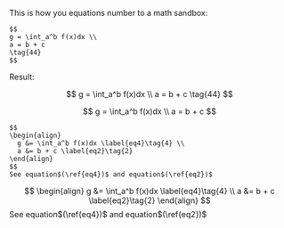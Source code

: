 This is how you equations number to a math sandbox:

```
$$
g = \int_a^b f(x)dx \\
a = b + c
\tag{44}
$$
```

Result:

$$
g = \int_a^b f(x)dx \\
a = b + c
\tag{44}
$$

$$
g = \int_a^b f(x)dx \\
  a = b + c
$$

```
$$
\begin{align}
  g &= \int_a^b f(x)dx \label{eq4}\tag{4} \\
  a &= b + c \label{eq2}\tag{2}
\end{align}
$$
See equation$(\ref{eq4})$ and equation$(\ref{eq2})$
```

$$
\begin{align}
  g &= \int_a^b f(x)dx \label{eq4}\tag{4} \\
  a &= b + c \label{eq2}\tag{2}
\end{align}
$$
See equation$(\ref{eq4})$ and equation$(\ref{eq2})$


